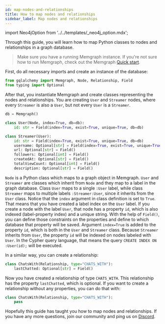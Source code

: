 ```yaml
---
id: map-nodes-and-relationships
title: How to map nodes and relationships
sidebar_label: Map nodes and relationships
---
```


import Neo4jOption from '../../templates/_neo4j_option.mdx';

Through this guide, you will learn how to map Python classes to nodes and
relationships in a graph database. 

> Make sure you have a running Memgraph instance. If you're not sure how to run
> Memgraph, check out the Memgraph [Quick start](/memgraph/#quick-start).

First, do all necessary imports and create an instance of the database:

```python
from gqlalchemy import Memgraph, Node, Relationship, Field
from typing import Optional
```

After that, you instantiate Memgraph and create classes representing the nodes
and relationships. You are creating `User` and `Streamer` nodes, where every
`Streamer` is also a `User`, but not every `User` is a `Streamer`.

```python
db = Memgraph()

class User(Node, index=True, db=db):
    id: str = Field(index=True, exist=True, unique=True, db=db)

class Streamer(User):
    id: str = Field(index=True, exist=True, unique=True, db=db)
    username: Optional[str] = Field(index=True, exist=True, unique=True, db=db)
    url: Optional[str] = Field()
    followers: Optional[int] = Field()
    createdAt: Optional[str] = Field()
    totalViewCount: Optional[int] = Field()
    description: Optional[str] = Field()
```

<Neo4jOption/>

`Node` is a Python class which maps to a graph object in Memgraph. `User` and
`Streamer` are classes which inherit from `Node` and they map to a label in the
graph database. Class `User` maps to a single `:User` label, while class
`Streamer` maps to multiple labels `:Streamer:User`, since it inherits from the
`User` class. Notice that the `index` argument in class definition is set to
`True`. That means that you have created a label index on the `User` label. If
you create a node with the label `User`, that node has a property `id`, which is
also indexed (label-property index) and a unique string. With the help of
`Field()`, you can define those constraints on the properties and define to
which database that property will be saved. Argument `index=True` is added to
the property `id`, which is both in the `User` and `Streamer` class. Because
`Streamer` inherits from `User`, the property `id` will be indexed on nodes
labeled with `User`. In the Cypher query language, that means the query `CREATE
INDEX ON :User(id);` will be executed.

In a similar way, you can create a relationship:

```python
class ChatsWith(Relationship, type="CHATS_WITH"):
    lastChatted: Optional[str] = Field()
```

Now you have created a relationship of type `CHATS_WITH`. This relationship has
the property `lastChatted`, which is optional. If you want to create a
relationship without any properties, you can do that with:

```python
class ChatsWith(Relationship, type="CHATS_WITH"):
    pass
```

Hopefully this guide has taught you how to map nodes and relationships. If you
have any more questions, join our community and ping us on
[Discord](https://discord.gg/memgraph).
